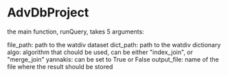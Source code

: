 # AdvDbProject

the main function, runQuery, takes 5 arguments:

file_path: path to the watdiv dataset
dict_path: path to the watdiv dictionary
algo: algorithm that chould be used, can be either "index_join", or "merge_join" 
yannakis: can be set to True or False
output_file: name of the file where the result should be stored
